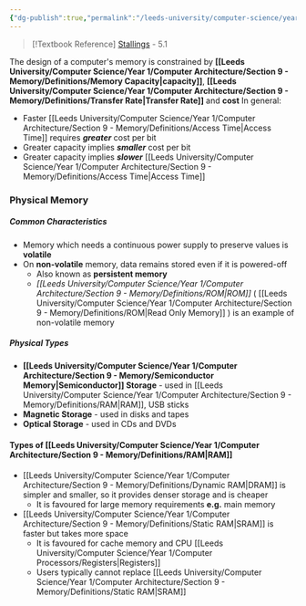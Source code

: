 ```yaml
---
{"dg-publish":true,"permalink":"/leeds-university/computer-science/year-1/computer-architecture/section-9-memory/section-9-memory/"}
---
```


>[!Textbook Reference]
> [Stallings](https://leeds.primo.exlibrisgroup.com/permalink/44LEE_INST/13rlbcs/alma991012536539705181) - 5.1

The design of a computer's memory is constrained by **[[Leeds University/Computer Science/Year 1/Computer Architecture/Section 9 - Memory/Definitions/Memory Capacity\|capacity]]**, **[[Leeds University/Computer Science/Year 1/Computer Architecture/Section 9 - Memory/Definitions/Transfer Rate\|Transfer Rate]]** and **cost**
In general:
- Faster [[Leeds University/Computer Science/Year 1/Computer Architecture/Section 9 - Memory/Definitions/Access Time\|Access Time]] requires ***greater*** cost per bit
- Greater capacity implies ***smaller*** cost per bit
- Greater capacity implies ***slower*** [[Leeds University/Computer Science/Year 1/Computer Architecture/Section 9 - Memory/Definitions/Access Time\|Access Time]]
### Physical Memory
##### Common Characteristics
- Memory which needs a continuous power supply to preserve values is **volatile**
- On **non-volatile** memory, data remains stored even if it is powered-off
	- Also known as **persistent memory**
	- *[[Leeds University/Computer Science/Year 1/Computer Architecture/Section 9 - Memory/Definitions/ROM\|ROM]]* ( [[Leeds University/Computer Science/Year 1/Computer Architecture/Section 9 - Memory/Definitions/ROM\|Read Only Memory]] ) is an example of non-volatile memory
##### Physical Types
- **[[Leeds University/Computer Science/Year 1/Computer Architecture/Section 9 - Memory/Semiconductor Memory\|Semiconductor]] Storage** - used in [[Leeds University/Computer Science/Year 1/Computer Architecture/Section 9 - Memory/Definitions/RAM\|RAM]], USB sticks
- **Magnetic Storage** - used in disks and tapes
- **Optical Storage** - used in CDs and DVDs
#### Types of [[Leeds University/Computer Science/Year 1/Computer Architecture/Section 9 - Memory/Definitions/RAM\|RAM]]
- [[Leeds University/Computer Science/Year 1/Computer Architecture/Section 9 - Memory/Definitions/Dynamic RAM\|DRAM]] is simpler and smaller, so it provides denser storage and is cheaper
	- It is favoured for large memory requirements
	  **e.g.** main memory
- [[Leeds University/Computer Science/Year 1/Computer Architecture/Section 9 - Memory/Definitions/Static RAM\|SRAM]] is faster but takes more space
	- It is favoured for cache memory and CPU [[Leeds University/Computer Science/Year 1/Computer Processors/Registers\|Registers]]
	- Users typically cannot replace [[Leeds University/Computer Science/Year 1/Computer Architecture/Section 9 - Memory/Definitions/Static RAM\|SRAM]]
